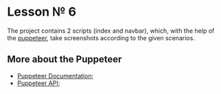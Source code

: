 # Lesson № 6
The project contains 2 scripts (index and navbar), which, with the help of the [puppeteer](https://www.npmjs.com/package/puppeteer), take screenshots according to the given scenarios.

## More about the Puppeteer
- [Puppeteer Documentation](https://devdocs.io/puppeteer/);
- [Puppeteer API](https://pptr.dev/api/);

